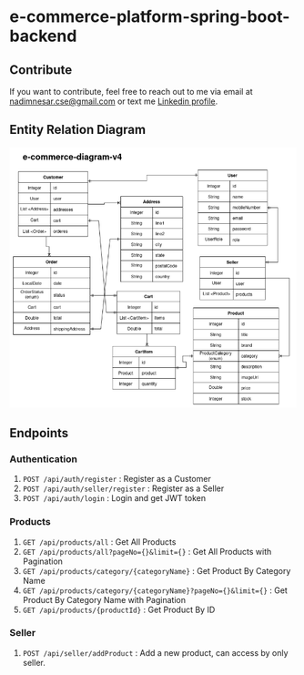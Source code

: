 # e-commerce-platform-spring-boot-backend

## Contribute
If you want to contribute, feel free to reach out to me via email at [nadimnesar.cse@gmail.com](mailto:nadimnesar.cse@gmail.com) or text me [Linkedin profile](https://www.linkedin.com/in/nadimnesar/).

## Entity Relation Diagram
<img src="/src/main/resources/static/img/e-commerce-diagram-v4.png" alt="diagram">

## Endpoints
### Authentication
1. `POST /api/auth/register` : Register as a Customer
2. `POST /api/auth/seller/register` : Register as a Seller
3. `POST /api/auth/login` : Login and get JWT token
### Products
1. `GET /api/products/all` : Get All Products
2. `GET /api/products/all?pageNo={}&limit={}` : Get All Products with Pagination
3. `GET /api/products/category/{categoryName}` : Get Product By Category Name
4. `GET /api/products/category/{categoryName}?pageNo={}&limit={}` : Get Product By Category Name with Pagination
5. `GET /api/products/{productId}` : Get Product By ID
### Seller
1. `POST /api/seller/addProduct` : Add a new product, can access by only seller.
